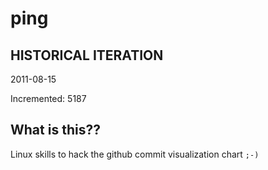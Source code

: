# ping

## HISTORICAL ITERATION
2011-08-15

Incremented: 5187

## What is this?? 
Linux skills to hack the github commit visualization chart `;-)`
